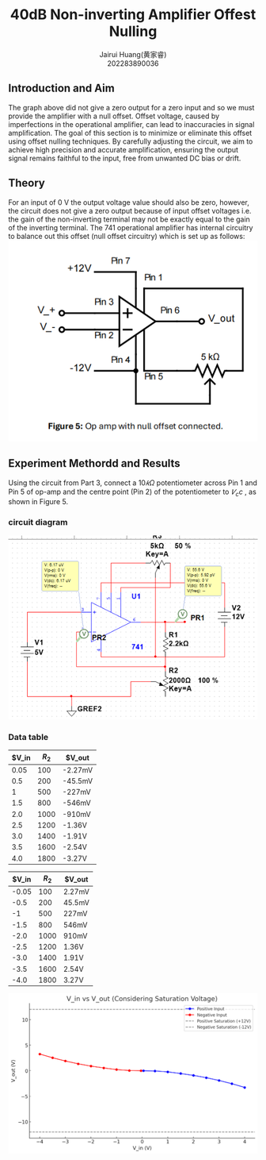 # <center> 40dB Non-inverting Amplifier Offest Nulling</center>
<center>Jairui Huang(黄家睿)</center>
<center>202283890036</center>



## Introduction and Aim
The graph above did not give a zero output for a zero input and so we must 
provide the amplifier with a null offset. Offset voltage, caused by 
imperfections in the operational amplifier, can lead to inaccuracies in 
signal amplification. The goal of this section is to minimize or eliminate this 
offset using offset nulling techniques. By carefully adjusting the circuit, we
aim to achieve high precision and accurate amplification, ensuring the 
output signal remains faithful to the input, free from unwanted DC bias or 
drift.

## Theory

For an input of 0 V the output voltage value should also be zero, however, 
the circuit does not give a zero output because of input offset voltages i.e. 
the gain of the non-inverting terminal may not be exactly equal to the gain 
of the inverting terminal. The 741 operational amplifier has internal 
circuitry to balance out this offset (null offset circuitry) which is set up as 
follows:
![](../Lab_picture/Lab5_TheoryDiagram.png)

## Experiment Methordd and Results
Using the circuit from Part 3, connect a $10𝑘Ω$ potentiometer across Pin 
1 and Pin 5 of op-amp and the centre point (Pin 2) of the potentiometer 
to $𝑉_cc$
, as shown in Figure 5.

### circuit diagram
![](../Lab_picture/Lab6_circuitDiagram.png)


### Data table
|$V_in| $R_2$| $V_out|
|-----|--|---|
|0.05|100|-2.27mV|
|0.5|200|-45.5mV|
|1|500|-227mV|
|1.5|800|-546mV|
|2.0|1000|-910mV|
|2.5|1200|-1.36V|
|3.0|1400|-1.91V|
|3.5|1600|-2.54V|
|4.0|1800|-3.27V|

|$V_in| $R_2$| $V_out|
|-----|--|---|
|-0.05|100|2.27mV|
|-0.5|200|45.5mV|
|-1|500|227mV|
|-1.5|800|546mV|
|-2.0|1000|910mV|
|-2.5|1200|1.36V|
|-3.0|1400|1.91V|
|-3.5|1600|2.54V|
|-4.0|1800|3.27V|

![](../Lab_picture/Lab6_Vin&VoutDiagram.png)

